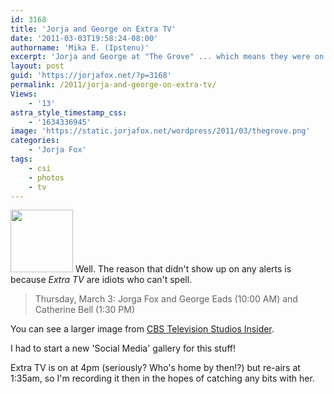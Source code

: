 ```yaml
---
id: 3168
title: 'Jorja and George on Extra TV'
date: '2011-03-03T19:58:24-08:00'
authorname: 'Mika E. (Ipstenu)'
excerpt: 'Jorja and George at "The Grove" ... which means they were on Extra TV together tonight.'
layout: post
guid: 'https://jorjafox.net/?p=3168'
permalink: /2011/jorja-and-george-on-extra-tv/
Views:
    - '13'
astra_style_timestamp_css:
    - '1634336945'
image: 'https://static.jorjafox.net/wordpress/2011/03/thegrove.png'
categories:
    - 'Jorja Fox'
tags:
    - csi
    - photos
    - tv
---
```


<a href="https://jorjafox.net/gallery/media/social/cbstelevisionstudiosinsider-20110303.jpg"><img src="//static.jorjafox.net/wordpress/2011/03/thegrove-100x100.png" alt="" title="thegrove" width="100" height="100" class="alignleft size-thumbnail wp-image-3169" /></a> Well.  The reason that didn't show up on any alerts is because _Extra TV_ are idiots who can't spell.

<blockquote>Thursday, March 3: Jorga Fox and George Eads (10:00 AM) and Catherine Bell (1:30 PM)</blockquote>

You can see a larger image from <a href="https://jorjafox.net/gallery/media/social/cbstelevisionstudiosinsider-20110303.jpg">CBS Television Studios Insider</a>.

I had to start a new 'Social Media' gallery for this stuff!

Extra TV is on at 4pm (seriously? Who's home by then!?) but re-airs at 1:35am, so I'm recording it then in the hopes of catching any bits with her.
